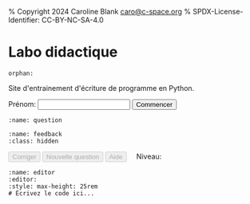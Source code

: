 % Copyright 2024 Caroline Blank <caro@c-space.org>
% SPDX-License-Identifier: CC-BY-NC-SA-4.0

# Labo didactique

```{metadata}
orphan:
```

<style>
#question pre,
#feedback pre {
    white-space: pre-wrap;
}
#level {
    margin-left: 1rem;
}
</style>

<script type="module">
import {bearerAuthorization, domLoaded, fetchJson, text, toBase64} from '../_static/tdoc/core.js';
import {decryptSecret, pageKey, random} from '../_static/tdoc/crypto.js';
import {findEditor} from '../_static/tdoc/editor.js';

// Créé la clé des secrets pour les APIs.
const key = await pageKey('key', 'nMHqoWnA0tvA');

// Décrypte les informations d'identification pour l'API de logging.
const storeUrl = tdoc.store_url || `${location.origin}/*store`;
const storeToken = await decryptSecret(key, {
    iv: 'vgVd4UDZlHfcA99C',
    data: 'iZm48UGgU0I/H3tP4W4ytR1SGZQ0RDGv+mNdPCAAqZGRc2mK8/DEVttoAZ9f3mEo',
});
const session = await toBase64(await random(18));

// Décrypte les informations d'identification pour l'API de chat.
const completionsURL =
    "https://im-api.proxy.c-space.net/1/ai/782/openai/chat/completions";
const compToken = await decryptSecret(key, {
    iv: 'WhVOIKndPgFcQp8x',
    data: 'cB2+NNx58sdf5faBu+65lYUit6U2HDWA9Tt110nr+NsHxCc/T9Ael+FrE1qmylZQfB' +
          'isbrRRQg46vAZL76Rk0cGAdWM43A82YImq59xOk5el2EMsRi2VIyVXOswoJbNQ',
});

let conversationId = 0;
const conversation = {
    'model': 'llama3',
    'messages': [],
};

function logConversation(data) {
    return fetchJson(`${storeUrl}/log`, {
        headers: bearerAuthorization(storeToken),
        body: {
            'time': Date.now(), 'location': location.href, 'session': session,
            'data': {
                'id': conversationId,
                'name': name.value,
                'conversation': structuredClone(conversation),
                ...data,
            },
        },
    });
}

// Ajoute une question à la conversation.
async function ask(action, prompt) {
    conversation['messages'].push({'content': prompt, 'role': 'user'});
    try {
        const resp = await fetchJson(completionsURL, {
            headers: bearerAuthorization(compToken),
            body: conversation,
        });
        const msg = resp['choices'][0]['message'];
        conversation['messages'].push(msg);
        logConversation({'type': 'response', 'questionCount': questionCount, 'score': score, 'action': action});
        return msg['content'];
    } catch (e) {
        logConversation({'type': 'error', 'error': e.toString()});
        throw e;
    }
}

let level = 0;
let score = 0;
let questionCount = 0;
const examples = [
    [`\
Écrivez le programme Python qui correspond à l'algorithme suivant, en \
définissant une variable pour chaque donnée:
La longueur vaut 10. La largeur vaut 5. Calculez et affichez l'aire du rectangle
`,`Utiliser des variables et la fonction print. Pas de calcul avec des cercles \
et pas de calcul de pourcentage.
Un seul calcul à effectuer qui ne peut pas être fait de tête rapidement.`],
    [`\
Écrivez le programme Python qui correspond à l'algorithme suivant:
Demandez l'âge à l'utilisateur.
S'il a 18 ans et plus, affichez qu'il est majeur, sinon affichez qu'il est \
mineur.
`, `Il ne doit contenir qu'un if et un else. La valeur utile pour le if \
doit être indiquée. Considérer que la valeur entrée par l'utilisateur est \
valide`],
    [`\
Écrivez le programme Python qui correspond à l'algorithme suivant:
Demandez l'âge à l'utilisateur.
S'il a moins de 16, affichez qu'il n'a pas le droit de boire d'alcool.
S'il a 16 ans et moins de 18 ans, affichez qu'il a le droit de boire du vin et \
de la bière.
Sinon affichez qu'il a le droit de boire de l'alcool.
`, `Il doit contenir un elif. Les valeurs utiles pour les if, elif et else, \
doivent être indiquée en précisant si c'est strictement ou inclu. Considérer que la \
valeur entrée par l'utilisateur est valide.
Pas de calcul à faire, juste afficher du texte.`],
    [`\
Écrivez le programme Python qui correspond à l'algorithme suivant:
Initialisez une variable compte_a_rebours à 10.
Tant que compte_a_rebours est plus grand que 0, affichez la valeur de \
compte_a_rebours.
Soustraire 1 à compte_a_rebours.
Affichez 'BOOM'.
`, `Utilisez une boucle while. Pas de demande à l'utilisateur. Pas de listes \
Ne pas utiliser d'exemple avec des notes.`],
        [`\
Écrivez le programme Python qui correspond à l'un des algorithmes suivants:
Affichez les nombres de 0 à 50 (inclus).
`, `Utiliser for i in range(n) avec un seul paramètre. Ne pas demander \
d'afficher des lettres. Doit générer une suite des nombres entiers qui se \
suivent. Les valeurs de début et fin ne doivent pas être les mêmes.`]
];

await domLoaded;

const name = document.querySelector('#name');

const nameKey = 't-doc:firstName'
let mistakeMade = false;
let firstName = localStorage.getItem(nameKey);
if (firstName !== null) name.setAttribute('value', firstName);

const question = document.querySelector('#question pre');
const feedback = document.querySelector('#feedback');

const correct = document.querySelector('#correct');
const newQuestion = document.querySelector('#new-question');
const help = document.querySelector('#help');
const levelNum = document.querySelector('#levelNum');

// Exécute une fonction en bloquant les boutons.
async function blocking(fn) {
    correct.disabled = newQuestion.disabled = help.disabled = true;
    try {
        return await fn();
    } finally {
        correct.disabled = newQuestion.disabled = help.disabled = false;
    }
}

// Génère une nouvelle question.
async function generateQuestion() {
    questionCount += 1;
    levelNum.textContent = `${level + 1}`;
    question.replaceChildren(text("Génération d'une nouvelle question..."));
    const [ex, constraint] = examples[level];
    const q = await ask('new', `\
Génère un autre exercice du même genre que l'exemple suivant sans mentionner \
la condition dans l'énoncé, mais sois créatif ou pas. L'énoncé doit avoir du \
sense. Utilise des CHF à la place des euros. Si l'exercice parle de note de \
l'élève considérer des notes entre 0 et 6 au dixième.

${ex}

Cet exercice doit suivre la condition suivante: ${constraint}
Ne pas résoudre l'exemple et transmettre juste l'énoncé de l'exercice sans autre
commentaire.`);
    feedback.classList.add('hidden');
    question.replaceChildren(text(q));
}

commencer.addEventListener('click', async () => {
    await generateQuestion();
    correct.disabled = newQuestion.disabled = help.disabled = false;
    commencer.disabled = name.disabled = true;
    localStorage.setItem(nameKey, name.value);
});

correct.addEventListener('click', async () => {
    await blocking(async () => {
        // Obtient le code de l'utilisateur à partir de l'éditeur.
        const editor = findEditor(document.querySelector('#editor'));
        const code = editor.state.doc.toString();

        // Demande la correction de la réponse.
        const fb = await ask('correct', `\
Vérifie si le code suivant correspond à l'énoncé.
Si le code ne contient pas de variable, répondre "Il faut utiliser des \
variables."
Sans s'occuper de la gestion des erreurs et des fautes d'orthographe, le code \
contient-il des erreurs de syntaxe, d'exécution ou de logique?
On considère que la fonction suivante a été prédéfinie:

async def input_line(text):
    return input(text)

Suppose que le code est exécuté dans une fonction asynchrone.

Si un cas a été traité dans le if, par exemple if a < 4, il n'est pas \
nécessaire elif 4 <= a < 7, a <7 est suffisant, car le cas où 4 est plus
petit que 4 a déjà été traité dans le if. Idem pour le else, ce n'est donc pas \
une erreur.
5.0 et 5 sont le même nombre, ce n'est donc pas une erreur.
Dans la boucle for i in range(n), la boucle s'effectue de 0 à (n-1).
Dans la boucle for i in range(m, n), la boucle s'effectue de m à (n-1).
S'il y a des erreurs, explique-les, mais ne donne pas la solution, sinon \
renvoie seulement ok et rien d'autre.
Le code commence ici:

${code}
`);
        if (fb === "ok") {
            feedback.querySelector('pre').replaceChildren("Correct!");
            feedback.classList.remove('hidden');
            if (!mistakeMade) {
                score += 1;
                level = Math.floor(score / 2);
                if (score % 2 == 0) {
                    conversation['messages'] = [];
                    conversationId += 1;
                }
            }
            if (level >= examples.length) {
                question.replaceChildren(text("Bravo, tu as terminé!"));
                return;
            }
            mistakeMade = false;
            await generateQuestion();
        } else {
            mistakeMade = true;
            feedback.querySelector('pre').replaceChildren(text(fb));
            feedback.classList.remove('hidden');
        }
    });
    if (level >= examples.length) {
        newQuestion.disabled = correct.disabled = help.disabled = true;
    }
});

newQuestion.addEventListener('click', async () => {
    await blocking(async () => {
        feedback.classList.add('hidden');
        await generateQuestion();
    });
});

help.addEventListener('click', async () => {
    await blocking(async () => {
        // Demande la solution de l'exercice.
        const helpResp = await ask('help', `\
Donne la solution de l'exercice en expliquant comment faire sans mentionner la \
condition.
`);
        feedback.querySelector('pre').replaceChildren(text(helpResp));
        feedback.classList.remove('hidden');

    });
    correct.disabled = true;
});
</script>

Site d'entrainement d'écriture de programme en Python.

<label for="name">Prénom:</label>
<input type="text" id="name" size="20"/>
<button id="commencer" class="tdoc-button">Commencer</button>

```{code-block} text
:name: question
```

```{code-block} text
:name: feedback
:class: hidden
```

<button id="correct" class="tdoc-button" disabled>Corriger</button>
<button id="new-question" class="tdoc-button" disabled>Nouvelle question</button>
<button id="help" class="tdoc-button" disabled>Aide</button>
<span id="level">Niveau: <span id="levelNum"></span></span>

```{exec} python
:name: editor
:editor:
:style: max-height: 25rem
# Écrivez le code ici...
```
